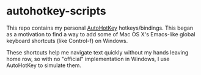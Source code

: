 # autohotkey-scripts
This repo contains my personal [AutoHotKey](https://www.autohotkey.com) hotkeys/bindings. This began as a motivation to find a way to add some of Mac OS X's Emacs-like global keyboard shortcuts (like Control-f) on Windows.

These shortcuts help me navigate text quickly without my hands leaving home row, so with no "official" implementation in Windows, I use AutoHotKey to simulate them.
